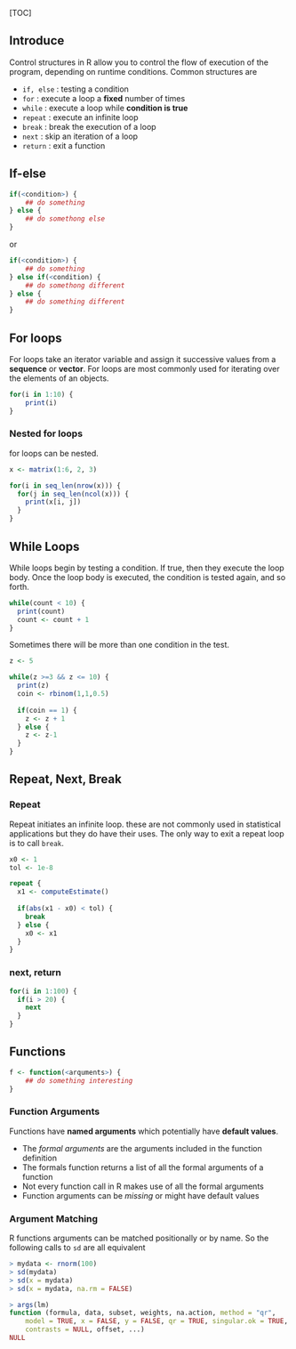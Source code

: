 [TOC]

## Introduce

Control structures in R allow you to control the flow of execution of the program, depending on runtime conditions. Common structures are

- `if, else` : testing a condition
- `for` : execute a loop a **fixed** number of times
- `while` : execute a loop while **condition is true**
- `repeat` : execute an infinite loop
- `break` : break the execution of a loop
- `next` : skip an iteration of a loop
- `return` : exit a function



## If-else

```R
if(<condition>) {
    ## do something
} else {
    ## do somethong else
}
```

or

```R
if(<condition>) {
    ## do something
} else if(<condition) {
    ## do somethong different
} else {
    ## do something different
}
```



## For loops

For loops take an iterator variable and assign it successive values from a **sequence** or **vector**. For loops are most commonly used for iterating over the elements of an objects.

```R
for(i in 1:10) {
    print(i)
}
```

### Nested for loops

for loops can be nested.

```R
x <- matrix(1:6, 2, 3)

for(i in seq_len(nrow(x))) {
  for(j in seq_len(ncol(x))) {
    print(x[i, j])
  }
}
```



## While Loops

While loops begin by testing a condition. If true, then they execute the loop body. Once the loop body is executed, the condition is tested again, and so forth.

```R
while(count < 10) {
  print(count)
  count <- count + 1
}
```

Sometimes there will be more than one condition in the test.

```R
z <- 5

while(z >=3 && z <= 10) {
  print(z)
  coin <- rbinom(1,1,0.5)
  
  if(coin == 1) {
    z <- z + 1
  } else {
    z <- z-1
  }
}
```



## Repeat, Next, Break

### Repeat 

Repeat initiates an infinite loop. these are not commonly used in statistical applications but they do have their uses. The only way to exit a repeat loop is to call `break`.

```R
x0 <- 1
tol <- 1e-8

repeat {
  x1 <- computeEstimate()
  
  if(abs(x1 - x0) < tol) {
    break
  } else {
    x0 <- x1
  }
}
```

### next, return

```R
for(i in 1:100) {
  if(i > 20) {
    next
  }
}
```

## Functions

```R
f <- function(<arquments>) {
    ## do something interesting
}
```

### Function Arguments

Functions have **named arguments** which potentially have **default values**.

- The *formal arguments* are the arguments included in the function definition
- The formals function returns a list of all the formal arguments of a function 
- Not every function call in  R makes use of all the formal arguments
- Function arguments can be *missing* or might have default values

### Argument Matching

R functions arguments can be matched positionally or by name. So the following calls to `sd` are all equivalent

```R
> mydata <- rnorm(100)
> sd(mydata)
> sd(x = mydata)
> sd(x = mydata, na.rm = FALSE)
```

```R
> args(lm)
function (formula, data, subset, weights, na.action, method = "qr", 
    model = TRUE, x = FALSE, y = FALSE, qr = TRUE, singular.ok = TRUE, 
    contrasts = NULL, offset, ...) 
NULL
```

